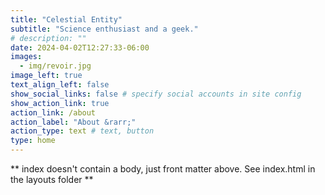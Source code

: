 ```yaml
---
title: "Celestial Entity"
subtitle: "Science enthusiast and a geek."
# description: ""
date: 2024-04-02T12:27:33-06:00
images:
  - img/revoir.jpg
image_left: true
text_align_left: false
show_social_links: false # specify social accounts in site config
show_action_link: true
action_link: /about
action_label: "About &rarr;"
action_type: text # text, button
type: home
---
```


** index doesn't contain a body, just front matter above.
See index.html in the layouts folder **
